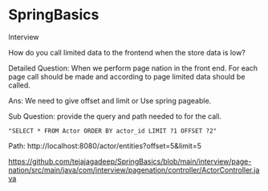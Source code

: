 # SpringBasics

Interview

How do you call limited data to the frontend when the store data is low?

Detailed Question: When we perform page nation in the front end. For each page call should be made and according to page limited data should be called.

Ans: We need to give offset and limit or Use spring pageable.

Sub Question: provide the query and path needed to for the call.

```
"SELECT * FROM Actor ORDER BY actor_id LIMIT ?1 OFFSET ?2"
```

Path: http://localhost:8080/actor/entities?offset=5&limit=5

https://github.com/tejajagadeep/SpringBasics/blob/main/interview/page-nation/src/main/java/com/interview/pagenation/controller/ActorController.java




